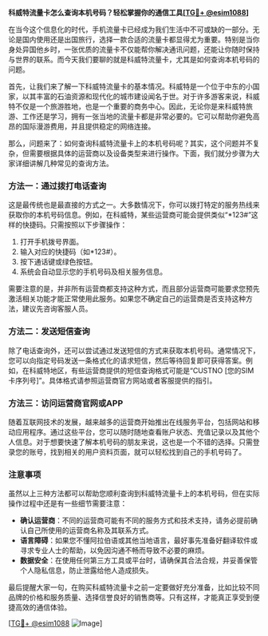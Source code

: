 **科威特流量卡怎么查询本机号码？轻松掌握你的通信工具[[TG💪+ @esim1088](https://t.me/s/esim1088)]**

在当今这个信息化的时代，手机流量卡已经成为我们生活中不可或缺的一部分。无论是国内使用还是出国旅行，选择一款合适的流量卡都显得尤为重要。特别是当你身处异国他乡时，一张优质的流量卡不仅能帮你解决通讯问题，还能让你随时保持与世界的联系。而今天我们要聊的就是科威特流量卡，尤其是如何查询本机号码的问题。

首先，让我们来了解一下科威特流量卡的基本情况。科威特是一个位于中东的小国家，以其丰富的石油资源和现代化的城市建设闻名于世。对于许多游客来说，科威特不仅是一个旅游胜地，也是一个重要的商务中心。因此，无论你是来科威特旅游、工作还是学习，拥有一张当地的流量卡都是非常必要的。它可以帮助你避免高昂的国际漫游费用，并且提供稳定的网络连接。

那么，问题来了：如何查询科威特流量卡上的本机号码呢？其实，这个问题并不复杂，但需要根据具体的运营商以及设备类型来进行操作。下面，我们就分步骤为大家详细讲解几种常见的查询方法。

### 方法一：通过拨打电话查询

这是最传统也是最直接的方式之一。大多数情况下，你可以拨打特定的服务热线来获取你的本机号码信息。例如，在科威特，某些运营商可能会提供类似“*123#”这样的快捷码。只需按照以下步骤操作：

1. 打开手机拨号界面。
2. 输入对应的快捷码（如*123#）。
3. 按下通话键或绿色按钮。
4. 系统会自动显示您的手机号码及相关服务信息。

需要注意的是，并非所有运营商都支持这种方式，而且部分运营商可能要求您预先激活相关功能才能正常使用此服务。如果您不确定自己的运营商是否支持这种方法，建议先咨询客服人员。

### 方法二：发送短信查询

除了电话查询外，还可以尝试通过发送短信的方式来获取本机号码。通常情况下，您可以向指定号码发送一条格式化的请求短信，然后等待回复即可获得答案。例如，在科威特地区，有些运营商提供的短信查询格式可能是“CUSTNO [您的SIM卡序列号]”。具体格式请参照运营商官方网站或者客服提供的指引。

### 方法三：访问运营商官网或APP

随着互联网技术的发展，越来越多的运营商开始推出在线服务平台，包括网站和移动应用程序。通过这些平台，您可以随时随地查看账户状态、充值记录以及其他个人信息。对于想要快速了解本机号码的朋友来说，这也是一个不错的选择。只需登录您的账号，找到相关的用户资料页面，就可以轻松找到自己的手机号码了。

### 注意事项

虽然以上三种方法都可以帮助您顺利查询到科威特流量卡上的本机号码，但在实际操作过程中还是有一些细节需要注意：

- **确认运营商**：不同的运营商可能有不同的服务方式和技术支持，请务必提前确认自己所使用的运营商名称及其联系方式。
- **语言障碍**：如果您不懂阿拉伯语或其他当地语言，最好事先准备好翻译软件或寻求专业人士的帮助，以免因沟通不畅而导致不必要的麻烦。
- **数据安全**：在使用任何第三方工具或平台时，请确保其合法合规，并妥善保管个人隐私信息，防止泄露给他人造成损失。

最后提醒大家一句，在购买科威特流量卡之前一定要做好充分准备，比如比较不同品牌的价格和服务质量、选择信誉良好的销售商等。只有这样，才能真正享受到便捷高效的通信体验。

[[TG💪+ @esim1088](https://t.me/s/esim1088) ![Image](https://i.postimg.cc/4NQfJmqS/Snipaste-2025-05-13-00-14-12.png)]